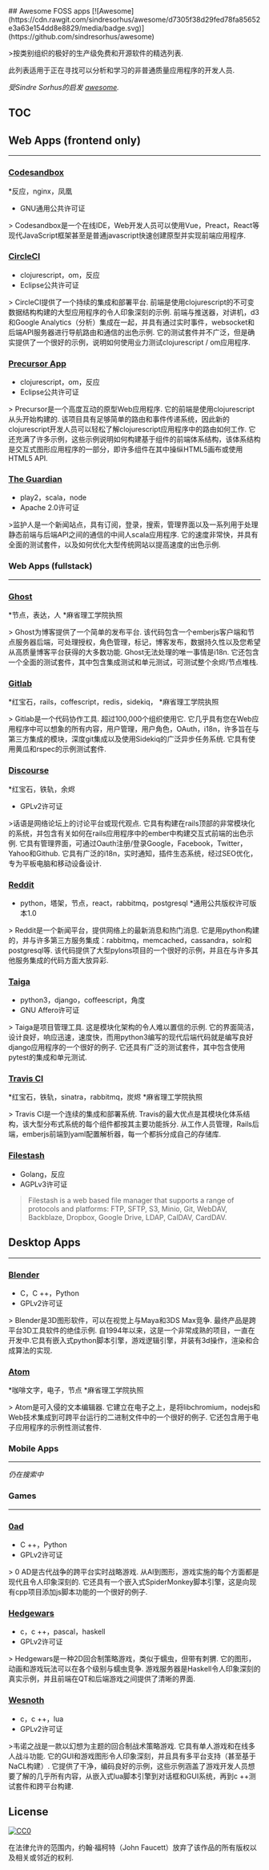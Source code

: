 <div class="github-widget" data-repo="DataDaoDe/awesome-foss-apps"></div>
<script async src="https://pagead2.googlesyndication.com/pagead/js/adsbygoogle.js"></script><ins class="adsbygoogle" style="display:block" data-ad-client="ca-pub-6890694312814945" data-ad-slot="5473692530" data-ad-format="auto"  data-full-width-responsive="true"></ins><script>(adsbygoogle = window.adsbygoogle || []).push({});</script>
## Awesome FOSS apps [![Awesome](https://cdn.rawgit.com/sindresorhus/awesome/d7305f38d29fed78fa85652e3a63e154dd8e8829/media/badge.svg)](https://github.com/sindresorhus/awesome)

&gt;按类别组织的极好的生产级免费和开源软件的精选列表.

此列表适用于正在寻找可以分析和学习的非普通质量应用程序的开发人员.

*受Sindre Sorhus的启发 [awesome](https://github.com/sindresorhus/awesome).*

## TOC



## Web Apps (frontend only)
----

### [Codesandbox](https://github.com/CompuIves/codesandbox-client)

*反应，nginx，凤凰
* GNU通用公共许可证

&gt; Codesandbox是一个在线IDE，Web开发人员可以使用Vue，Preact，React等现代JavaScript框架甚至是普通javascript快速创建原型并实现前端应用程序.  

### [CircleCI](https://github.com/circleci/frontend)

* clojurescript，om，反应
* Eclipse公共许可证

 &gt; CircleCI提供了一个持续的集成和部署平台.  前端是使用clojurescript的不可变数据结构构建的大型应用程序的令人印象深刻的示例.  前端与推送器，对讲机，d3和Google Analytics（分析）集成在一起，并具有通过实时事件，websocket和后端API服务器进行导航路由和通信的出色示例.  它的测试套件并不广泛，但是确实提供了一个很好的示例，说明如何使用业力测试clojurescript / om应用程序.

### [Precursor App](https://github.com/PrecursorApp/precursor)

* clojurescript，om，反应
* Eclipse公共许可证

 &gt; Precursor是一个高度互动的原型Web应用程序.  它的前端是使用clojurescript从头开始构建的.  该项目具有足够简单的路由和事件传递系统，因此新的clojurescript开发人员可以轻松了解clojurescript应用程序中的路由如何工作.  它还充满了许多示例，这些示例说明如何构建基于组件的前端体系结构，该体系结构是交互式图形应用程序的一部分，即许多组件在其中操纵HTML5画布或使用HTML5 API. 

### [The Guardian](https://github.com/guardian/frontend)

* play2，scala，node
* Apache 2.0许可证

 &gt;监护人是一个新闻站点，具有订阅，登录，搜索，管理界面以及一系列用于处理静态前端与后端API之间的通信的中间人scala应用程序.  它的速度非常快，并具有全面的测试套件，以及如何优化大型传统网站以提高速度的出色示例.

### Web Apps (fullstack)
----

### [Ghost](https://github.com/TryGhost/Ghost)

*节点，表达，人
*麻省理工学院执照

 &gt; Ghost为博客提供了一个简单的发布平台.  该代码包含一个emberjs客户端和节点服务器后端，可处理授权，角色管理，标记，博客发布，数据持久性以及您希望从高质量博客平台获得的大多数功能.  Ghost无法处理的唯一事情是i18n.  它还包含一个全面的测试套件，其中包含集成测试和单元测试，可测试整个余烬/节点堆栈.

### [Gitlab](https://github.com/gitlabhq/gitlabhq)

*红宝石，rails，coffescript，redis，sidekiq，
*麻省理工学院执照

 &gt; Gitlab是一个代码协作工具.  超过100,000个组织使用它.  它几乎具有您在Web应用程序中可以想象的所有内容，用户管理，用户角色，OAuth，i18n，许多旨在与第三方集成的模块，深度git集成以及使用Sidekiq的广泛异步任务系统.  它具有使用黄瓜和rspec的示例测试套件.

### [Discourse](https://github.com/discourse/discourse)

*红宝石，铁轨，余烬
* GPLv2许可证

 &gt;话语是网络论坛上的讨论平台或现代观点.  它具有构建在rails顶部的非常模块化的系统，并包含有关如何在rails应用程序中的ember中构建交互式前端的出色示例.  它具有管理界面，可通过Oauth注册/登录Google，Facebook，Twitter，Yahoo和Github.  它具有广泛的i18n，实时通知，插件生态系统，经过SEO优化，专为平板电脑和移动设备设计.

### [Reddit](https://github.com/reddit)

* python，塔架，节点，react，rabbitmq，postgresql
*通用公共版权许可版本1.0

 &gt; Reddit是一个新闻平台，提供网络上的最新消息和热门消息.  它是用python构建的，并与许多第三方服务集成：rabbitmq，memcached，cassandra，solr和postgresql等.  该代码提供了大型pylons项目的一个很好的示例，并且在与许多其他服务集成的代码方面大放异彩.

### [Taiga](https://github.com/taigaio)

* python3，django，coffeescript，角度
* GNU Affero许可证

 &gt; Taiga是项目管理工具.  这是模块化架构的令人难以置信的示例.  它的界面简洁，设计良好，响应迅速，速度快，而用python3编写的现代后端代码就是编写良好django应用程序的一个很好的例子.  它还具有广泛的测试套件，其中包含使用pytest的集成和单元测试.


### [Travis CI](https://github.com/travis-ci)

*红宝石，铁轨，sinatra，rabbitmq，炭烬
*麻省理工学院执照

 &gt; Travis CI是一个连续的集成和部署系统.  Travis的最大优点是其模块化体系结构，该大型分布式系统的每个组件都按其主要功能拆分.  从工作人员管理，Rails后端，emberjs前端到yaml配置解析器，每一个都拆分成自己的存储库.

### [Filestash](https://github.com/mickael-kerjean/filestash)

* Golang，反应
* AGPLv3许可证

> Filestash is a web based file manager that supports a range of protocols and platforms: FTP, SFTP, S3, Minio, Git, WebDAV, Backblaze, Dropbox, Google Drive, LDAP, CalDAV, CardDAV.

## Desktop Apps
----

### [Blender](http://www.blender.org/download/)

* C，C ++，Python
* GPLv2许可证

 &gt; Blender是3D图形软件，可以在视觉上与Maya和3DS Max竞争.  最终产品是跨平台3D工具软件的绝佳示例.  自1994年以来，这是一个非常成熟的项目，一直在开发中.它具有嵌入式python脚本引擎，游戏逻辑引擎，并装有3d操作，渲染和合成算法的实现.


### [Atom](https://github.com/atom/atom)

*咖啡文字，电子，节点
*麻省理工学院执照

 &gt; Atom是可入侵的文本编辑器.  它建立在电子之上，是将libchromium，nodejs和Web技术集成到可跨平台运行的二进制文件中的一个很好的例子.  它还包含用于电子应用程序的示例性测试套件.

### Mobile Apps
----

*仍在搜索中*

### Games
----

### [0ad](https://github.com/0ad/0ad)

* C ++，Python
* GPLv2许可证

 &gt; 0 AD是古代战争的跨平台实时战略游戏.  从AI到图形，游戏实施的每个方面都是现代且令人印象深刻的.  它还具有一个嵌入式SpiderMonkey脚本引擎，这是向现有cpp项目添加js脚本功能的一个很好的例子.

### [Hedgewars](https://github.com/hedgewars/hw)

* c，c ++，pascal，haskell
* GPLv2许可证

 &gt; Hedgewars是一种2D回合制策略游戏，类似于蠕虫，但带有刺猬.  它的图形，动画和游戏玩法可以在各个级别与蠕虫竞争.  游戏服务器是Haskell令人印象深刻的真实示例，并且前端在QT和后端游戏之间提供了清晰的界面.

### [Wesnoth](https://github.com/wesnoth/wesnoth)

* c，c ++，lua
* GPLv2许可证

 &gt;韦诺之战是一款以幻想为主题的回合制战术策略游戏.  它具有单人游戏和在线多人战斗功能.  它的GUI和游戏图形令人印象深刻，并且具有多平台支持（甚至基于NaCL构建）.  它提供了干净，编码良好的示例，这些示例涵盖了游戏开发人员想要了解的几乎所有内容，从嵌入式lua脚本引擎到对话框和GUI系统，再到c ++测试套件和跨平台构建.


## License

[![CC0](http://i.creativecommons.org/p/zero/1.0/88x31.png)](http://creativecommons.org/publicdomain/zero/1.0/)

在法律允许的范围内，约翰·福柯特（John Faucett）放弃了该作品的所有版权以及相关或邻近的权利.
